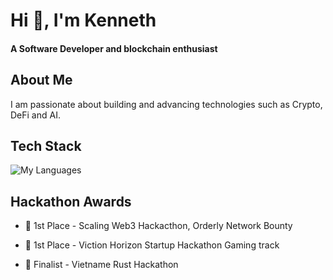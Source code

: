 
<!--
**ksmit323/ksmit323** is a ✨ _special_ ✨ repository because its `README.md` (this file) appears on your GitHub profile.

Here are some ideas to get you started:

- 🔭 I’m currently working on ...
- 🌱 I’m currently learning ...
- 👯 I’m looking to collaborate on ...
- 🤔 I’m looking for help with ...
- 💬 Ask me about ...
- 📫 How to reach me: ...
- 😄 Pronouns: ...
- ⚡ Fun fact: ...
-->

# Hi 👋, I'm Kenneth

#### **A Software Developer and blockchain enthusiast**


## About Me
I am passionate about building and advancing technologies such as Crypto, DeFi and AI.

## Tech Stack
![My Languages](https://skillicons.dev/icons?i=python,solidity,rust,typescript,c,javascript,bash,opencv,selenium&theme=dark)

## Hackathon Awards
* 🥇 1st Place - Scaling Web3 Hackacthon, Orderly Network Bounty

* 🥇 1st Place - Viction Horizon Startup Hackathon Gaming track

* 🥇 Finalist - Vietname Rust Hackathon

<!--
![Anurag's GitHub stats](https://github-readme-stats-eight-eta-76.vercel.app/api?username=ksmit323&hide=issues,prs&hide_rank=true)

[![Top Langs](https://github-readme-stats-eight-eta-76.vercel.app/api/top-langs/?username=ksmit323)](https://github.com/anuraghazra/github-readme-stats)
